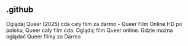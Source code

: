 ## .github

Oglądaj Queer (2025) cda cały film za darmo - Queer Film Online HD po polsku, Queer caly film cda. Oglądaj film Queer online. Gdzie można oglądać Queer filmy za Darmo

